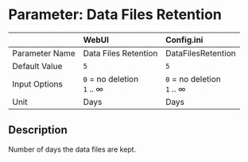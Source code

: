 # Parameter: Data Files Retention

|                   | WebUI               | Config.ini
|:---               |:---                 |:----
| Parameter Name    | Data Files Retention | DataFilesRetention
| Default Value     | `5`                 | `5`
| Input Options     | `0` = no deletion<br> `1` .. &infin; | `0` = no deletion<br> `1` .. &infin;
| Unit              | Days                | Days


## Description

Number of days the data files are kept.

